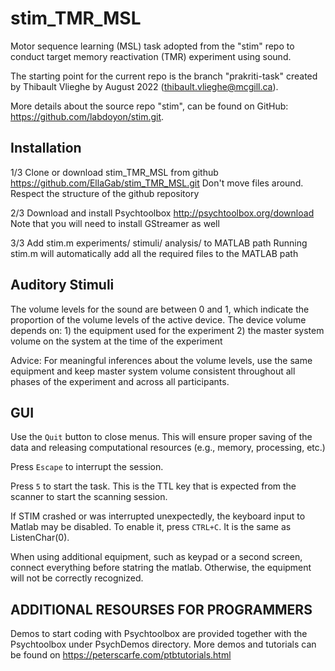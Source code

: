 # stim_TMR_MSL
Motor sequence learning (MSL) task adopted from the "stim" repo to conduct target memory reactivation (TMR) experiment using sound.

The starting point for the current repo is the branch "prakriti-task" created by Thibault Vlieghe by August 2022 (thibault.vlieghe@mcgill.ca).

More details about the source repo "stim", can be found on GitHub: https://github.com/labdoyon/stim.git.

## Installation

1/3 Clone or download stim_TMR_MSL from github
	https://github.com/EllaGab/stim_TMR_MSL.git
	Don't move files around. Respect the structure of the github repository

2/3 Download and install Psychtoolbox
	http://psychtoolbox.org/download
	Note that you will need to install GStreamer as well

3/3 Add stim.m experiments/ stimuli/ analysis/ to MATLAB path
	Running stim.m will automatically add all the required files to the MATLAB path

## Auditory Stimuli

The volume levels for the sound are between 0 and 1, which indicate the proportion of the
volume levels of the active device. The device volume depends on:
	1) the equipment used for the experiment
	2) the master system volume on the system at the time of the experiment

Advice: For meaningful inferences about the volume levels, use the same equipment and
keep master system volume consistent throughout all phases of the experiment and
across all participants.

## GUI

Use the `Quit` button to close menus. This will ensure proper saving of the data
and releasing computational resources (e.g., memory, processing, etc.)

Press `Escape` to interrupt the session.

Press `5` to start the task. This is the TTL key that is expected from the scanner
to start the scanning session.

If STIM crashed or was interrupted unexpectedly, the keyboard input to Matlab
may be disabled. To enable it, press `CTRL+C`. It is the same as ListenChar(0).

When using additional equipment, such as keypad or a second screen, connect everything before
statring the matlab. Otherwise, the equipment will not be correctly recognized.


## ADDITIONAL RESOURSES FOR PROGRAMMERS

Demos to start coding with Psychtoolbox are provided together with the Psychtoolbox
under PsychDemos directory.
More demos and tutorials can be found on https://peterscarfe.com/ptbtutorials.html

